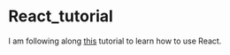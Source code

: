 # React_tutorial

I am following along [this](https://www.youtube.com/watch?v=w7ejDZ8SWv8&ab_channel=TraversyMedia) tutorial to learn how to use React.